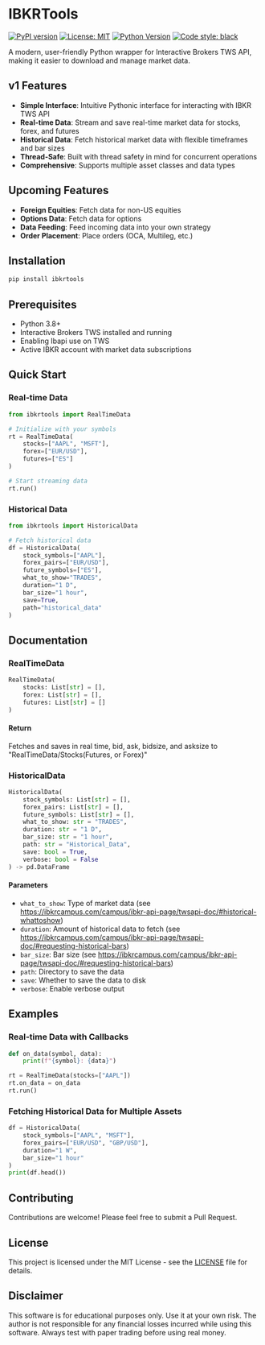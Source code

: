 # IBKRTools

[![PyPI version](https://badge.fury.io/py/ibkrtools.svg)](https://pypi.org/project/ibkrtools/)
[![License: MIT](https://img.shields.io/badge/License-MIT-yellow.svg)](https://opensource.org/licenses/MIT)
[![Python Version](https://img.shields.io/pypi/pyversions/ibkrtools.svg)](https://pypi.org/project/ibkrtools/)
[![Code style: black](https://img.shields.io/badge/code%20style-black-000000.svg)](https://github.com/psf/black)

A modern, user-friendly Python wrapper for Interactive Brokers TWS API, making it easier to download and manage market data.

## v1 Features

- **Simple Interface**: Intuitive Pythonic interface for interacting with IBKR TWS API
- **Real-time Data**: Stream and save real-time market data for stocks, forex, and futures
- **Historical Data**: Fetch historical market data with flexible timeframes and bar sizes
- **Thread-Safe**: Built with thread safety in mind for concurrent operations
- **Comprehensive**: Supports multiple asset classes and data types

## Upcoming Features

- **Foreign Equities**: Fetch data for non-US equities
- **Options Data**: Fetch data for options
- **Data Feeding**: Feed incoming data into your own strategy
- **Order Placement**: Place orders (OCA, Multileg, etc.)

## Installation

```bash
pip install ibkrtools
```

## Prerequisites

- Python 3.8+
- Interactive Brokers TWS installed and running
- Enabling Ibapi use on TWS
- Active IBKR account with market data subscriptions

## Quick Start

### Real-time Data

```python
from ibkrtools import RealTimeData

# Initialize with your symbols
rt = RealTimeData(
    stocks=["AAPL", "MSFT"],
    forex=["EUR/USD"],
    futures=["ES"]
)

# Start streaming data
rt.run()
```

### Historical Data

```python
from ibkrtools import HistoricalData

# Fetch historical data
df = HistoricalData(
    stock_symbols=["AAPL"],
    forex_pairs=["EUR/USD"],
    future_symbols=["ES"],
    what_to_show="TRADES",
    duration="1 D",
    bar_size="1 hour",
    save=True,
    path="historical_data"
)
```

## Documentation

### RealTimeData

```python
RealTimeData(
    stocks: List[str] = [],
    forex: List[str] = [],
    futures: List[str] = []
)
```


#### Return

Fetches and saves in real time, bid, ask, bidsize, and asksize to "RealTimeData/Stocks(Futures, or Forex)"


### HistoricalData

```python
HistoricalData(
    stock_symbols: List[str] = [],
    forex_pairs: List[str] = [],
    future_symbols: List[str] = [],
    what_to_show: str = "TRADES",
    duration: str = "1 D",
    bar_size: str = "1 hour",
    path: str = "Historical_Data",
    save: bool = True,
    verbose: bool = False
) -> pd.DataFrame
```

#### Parameters
- `what_to_show`: Type of market data (see https://ibkrcampus.com/campus/ibkr-api-page/twsapi-doc/#historical-whattoshow)
- `duration`: Amount of historical data to fetch (see https://ibkrcampus.com/campus/ibkr-api-page/twsapi-doc/#requesting-historical-bars)
- `bar_size`: Bar size (see https://ibkrcampus.com/campus/ibkr-api-page/twsapi-doc/#requesting-historical-bars)
- `path`: Directory to save the data
- `save`: Whether to save the data to disk
- `verbose`: Enable verbose output

## Examples

### Real-time Data with Callbacks

```python
def on_data(symbol, data):
    print(f"{symbol}: {data}")

rt = RealTimeData(stocks=["AAPL"])
rt.on_data = on_data
rt.run()
```

### Fetching Historical Data for Multiple Assets

```python
df = HistoricalData(
    stock_symbols=["AAPL", "MSFT"],
    forex_pairs=["EUR/USD", "GBP/USD"],
    duration="1 W",
    bar_size="1 hour"
)
print(df.head())
```

## Contributing

Contributions are welcome! Please feel free to submit a Pull Request.

## License

This project is licensed under the MIT License - see the [LICENSE](LICENSE) file for details.

## Disclaimer

This software is for educational purposes only. Use it at your own risk. The author is not responsible for any financial losses incurred while using this software. Always test with paper trading before using real money.
